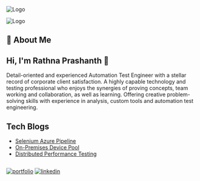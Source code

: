 
![Logo](https://rathnaprashanthcom.files.wordpress.com/2021/08/cropped-rp-logo-v2-modified.png?resize=214%2C214)

![Logo](https://rathnaprashanthcom.files.wordpress.com/2021/11/mybadges-horizontal-1.png)



## 🚀 About Me
## Hi, I'm Rathna Prashanth 👋

Detail-oriented and experienced Automation Test Engineer with a stellar record of corporate client satisfaction. A highly capable technology and testing professional who enjoys the synergies of proving concepts, team working and collaboration, as well as learning. Offering creative problem-solving skills with experience in analysis, custom tools and automation test engineering.



## Tech Blogs

 - [Selenium Azure Pipeline](https://rathnaprashanth.com/azure-devops-with-selenium-test-suite-integration/)
 - [On-Premises Device Pool](https://rathnaprashanth.com/on-premises-device-pool-through-appium-grid/)
 - [Distributed Performance Testing](https://rathnaprashanth.com/distributed-performance-testing/)

##

[![portfolio](https://img.shields.io/badge/my_portfolio-000?style=for-the-badge&logo=ko-fi&logoColor=white)](https://rathnaprashanth.com/)
[![linkedin](https://img.shields.io/badge/linkedin-0A66C2?style=for-the-badge&logo=linkedin&logoColor=white)](https://www.linkedin.com/in/rathna-prashanth-2b987b189/)

